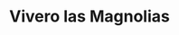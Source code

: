 ---
title: "Vivero las Magnolias"
url: /bahia-blanca/vivero-las-magnolias/
shop: centro de jardinería
---